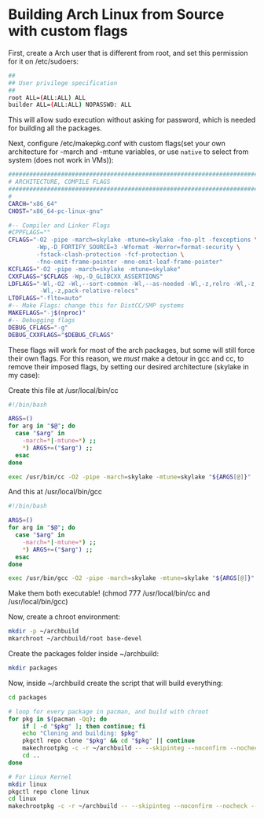 # Building Arch Linux from Source with custom flags

First, create a Arch user that is different from root, and set this permission for it on /etc/sudoers:

``` bash
##
## User privilege specification
##
root ALL=(ALL:ALL) ALL
builder ALL=(ALL:ALL) NOPASSWD: ALL
```

This will allow sudo execution without asking for password, which is needed for building all the packages.

Next, configure /etc/makepkg.conf with custom flags(set your own architecture for -march and -mtune variables, or use `native` to select from system (does not work in VMs)):

``` bash
#########################################################################
# ARCHITECTURE, COMPILE FLAGS
#########################################################################
#
CARCH="x86_64"
CHOST="x86_64-pc-linux-gnu"

#-- Compiler and Linker Flags
#CPPFLAGS=""
CFLAGS="-O2 -pipe -march=skylake -mtune=skylake -fno-plt -fexceptions \
        -Wp,-D_FORTIFY_SOURCE=3 -Wformat -Werror=format-security \
        -fstack-clash-protection -fcf-protection \
        -fno-omit-frame-pointer -mno-omit-leaf-frame-pointer"
KCFLAGS="-O2 -pipe -march=skylake -mtune=skylake"
CXXFLAGS="$CFLAGS -Wp,-D_GLIBCXX_ASSERTIONS"
LDFLAGS="-Wl,-O2 -Wl,--sort-common -Wl,--as-needed -Wl,-z,relro -Wl,-z,now \
         -Wl,-z,pack-relative-relocs"
LTOFLAGS="-flto=auto"
#-- Make Flags: change this for DistCC/SMP systems
MAKEFLAGS="-j$(nproc)"
#-- Debugging flags
DEBUG_CFLAGS="-g"
DEBUG_CXXFLAGS="$DEBUG_CFLAGS"
```

These flags will work for most of the arch packages, but some will still force their own flags. For this reason, we *must* make a detour in gcc and cc, to remove their imposed flags, by setting our desired architecture (skylake in my case):

Create this file at /usr/local/bin/cc
```bash
#!/bin/bash

ARGS=()
for arg in "$@"; do
  case "$arg" in
    -march=*|-mtune=*) ;;
    *) ARGS+=("$arg") ;;
  esac
done

exec /usr/bin/cc -O2 -pipe -march=skylake -mtune=skylake "${ARGS[@]}"
```

And this at /usr/local/bin/gcc
```bash
#!/bin/bash

ARGS=()
for arg in "$@"; do
  case "$arg" in
    -march=*|-mtune=*) ;;
    *) ARGS+=("$arg") ;;
  esac
done

exec /usr/bin/gcc -O2 -pipe -march=skylake -mtune=skylake "${ARGS[@]}"
```
Make them both executable! (chmod 777 /usr/local/bin/cc and /usr/local/bin/gcc)

Now, create a chroot environment:

``` bash
mkdir -p ~/archbuild
mkarchroot ~/archbuild/root base-devel
```

Create the packages folder inside ~/archbuild:
``` bash
mkdir packages
```

Now, inside ~/archbuild create the script that will build everything:

``` bash
cd packages

# loop for every package in pacman, and build with chroot
for pkg in $(pacman -Qq); do
    if [ -d "$pkg" ]; then continue; fi
    echo "Cloning and building: $pkg"
    pkgctl repo clone "$pkg" && cd "$pkg" || continue
    makechrootpkg -c -r ~/archbuild -- --skipinteg --noconfirm --nocheck --clean --cleanbuild
    cd ..
done

# For Linux Kernel
mkdir linux
pkgctl repo clone linux
cd linux
makechrootpkg -c -r ~/archbuild -- --skipinteg --noconfirm --nocheck --clean --cleanbuild
```
